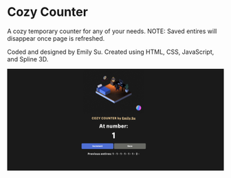 # Cozy Counter
A cozy temporary counter for any of your needs. NOTE: Saved entires will disappear once page is refreshed.

Coded and designed by Emily Su. Created using HTML, CSS, JavaScript, and Spline 3D.

![Cozy Counter Page](./imgs/page.png)
